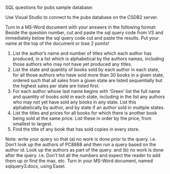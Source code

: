 SQL questions for pubs sample database:

Use Visual Studio to connect to the pubs database on the CSDB2 server.

Turn in a MS-Word document with your answers in the following format: Beside the question
number, cut and paste the sql query code from VS and immediately below the sql query code cut
and paste the results. Put your name at the top of the document or lose 2 points!

1. List the author’s name and number of titles which each author has produced, in a list which is
alphabetical by the authors names, including those authors who may not have yet produced any
titles.
2. List the state and quantity of books sold by each author in each state, for all those authors who
have sold more than 30 books in a given state, ordered such that all sales from a given state are
listed sequentially but the highest sales per state are listed first.
3. For each author whose last name begins with ‘Green’ list the full name and quantity of books
sold in each state, including in the list any authors who may not yet have sold any books in any
state. List this alphabetically by author, and by state if an author sold in multiple states.
4. List the titles and prices for all books for which there is another book being sold at the same
price. List these in order by the price, from smallest to largest.
5. Find the title of any book that has sold copies in every store.

Note: write your query so that
(a) no work is done prior to the query. i.e. Don’t look up the authors of PC8888 and then run a
query based on the author id. Look up the authors as part of the query.
and
(b) no work is done after the query. i.e. Don’t list all the numbers and expect the reader to add
them up or find the max, etc.
Turn in your MS-Word document, named sqlquery3.docx, using Easel.
